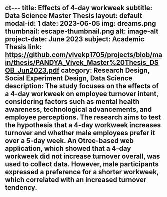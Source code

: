 ct---
title: Effects of 4-day workweek
subtitle: Data Science Master Thesis 
layout: default
modal-id: 1
date: 2023-06-05
img: dreams.png
thumbnail: escape-thumbnail.png
alt: image-alt
project-date: June 2023
subject: Academic Thesis
link: https://github.com/vivekp1705/projects/blob/main/thesis/PANDYA_Vivek_Master%20Thesis_DSOB_Jun2023.pdf
category: Research Design, Social Experiment Design, Data Science
description: The study focuses on the effects of a 4-day workweek on employee turnover intent, considering factors such as mental health awareness, technological advancements, and employee perceptions. The research aims to test the hypothesis that a 4-day workweek increases turnover and whether male employees prefer it over a 5-day week. An Otree-based web application, which showed that a 4-day workweek did not increase turnover overall, was used to collect data. However, male participants expressed a preference for a shorter workweek, which correlated with an increased turnover tendency.
---
